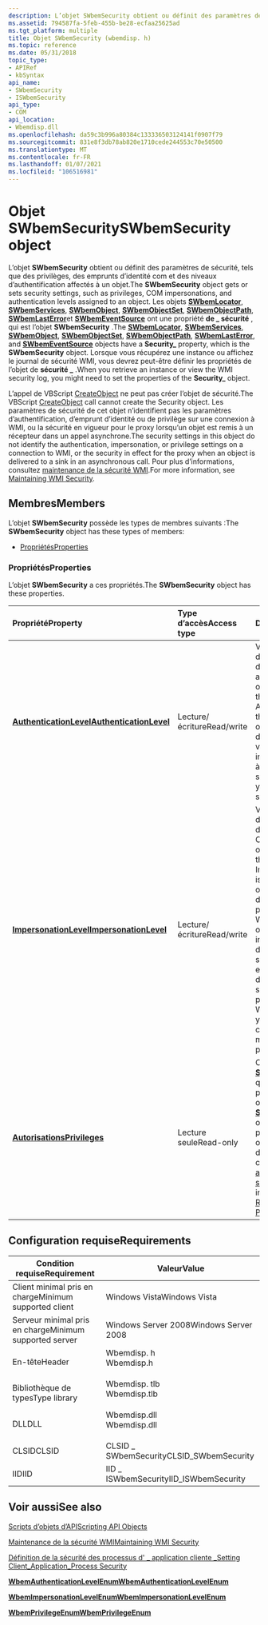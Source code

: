 ```yaml
---
description: L’objet SWbemSecurity obtient ou définit des paramètres de sécurité, tels que des privilèges, des emprunts d’identité COM et des niveaux d’authentification affectés à un objet.
ms.assetid: 794587fa-5feb-455b-be28-ecfaa25625ad
ms.tgt_platform: multiple
title: Objet SWbemSecurity (wbemdisp. h)
ms.topic: reference
ms.date: 05/31/2018
topic_type:
- APIRef
- kbSyntax
api_name:
- SWbemSecurity
- ISWbemSecurity
api_type:
- COM
api_location:
- Wbemdisp.dll
ms.openlocfilehash: da59c3b996a80384c133336503124141f0907f79
ms.sourcegitcommit: 831e8f3db78ab820e1710cede244553c70e50500
ms.translationtype: MT
ms.contentlocale: fr-FR
ms.lasthandoff: 01/07/2021
ms.locfileid: "106516981"
---
```

# <a name="swbemsecurity-object"></a><span data-ttu-id="b99d5-103">Objet SWbemSecurity</span><span class="sxs-lookup"><span data-stu-id="b99d5-103">SWbemSecurity object</span></span>

<span data-ttu-id="b99d5-104">L’objet **SWbemSecurity** obtient ou définit des paramètres de sécurité, tels que des privilèges, des emprunts d’identité com et des niveaux d’authentification affectés à un objet.</span><span class="sxs-lookup"><span data-stu-id="b99d5-104">The **SWbemSecurity** object gets or sets security settings, such as privileges, COM impersonations, and authentication levels assigned to an object.</span></span> <span data-ttu-id="b99d5-105">Les objets [**SWbemLocator**](swbemlocator.md), [**SWbemServices**](swbemservices.md), [**SWbemObject**](swbemobject.md), [**SWbemObjectSet**](swbemobjectset.md), [**SWbemObjectPath**](swbemobjectpath.md), [**SWbemLastError**](swbemlasterror.md)et [**SWbemEventSource**](swbemeventsource.md) ont une propriété **de \_ sécurité** , qui est l’objet **SWbemSecurity** .</span><span class="sxs-lookup"><span data-stu-id="b99d5-105">The [**SWbemLocator**](swbemlocator.md), [**SWbemServices**](swbemservices.md), [**SWbemObject**](swbemobject.md), [**SWbemObjectSet**](swbemobjectset.md), [**SWbemObjectPath**](swbemobjectpath.md), [**SWbemLastError**](swbemlasterror.md), and [**SWbemEventSource**](swbemeventsource.md) objects have a **Security\_** property, which is the **SWbemSecurity** object.</span></span> <span data-ttu-id="b99d5-106">Lorsque vous récupérez une instance ou affichez le journal de sécurité WMI, vous devrez peut-être définir les propriétés de l’objet de **sécurité \_** .</span><span class="sxs-lookup"><span data-stu-id="b99d5-106">When you retrieve an instance or view the WMI security log, you might need to set the properties of the **Security\_** object.</span></span>

<span data-ttu-id="b99d5-107">L’appel de VBScript [CreateObject](/previous-versions//xzysf6hc(v=vs.85)) ne peut pas créer l’objet de sécurité.</span><span class="sxs-lookup"><span data-stu-id="b99d5-107">The VBScript [CreateObject](/previous-versions//xzysf6hc(v=vs.85)) call cannot create the Security object.</span></span> <span data-ttu-id="b99d5-108">Les paramètres de sécurité de cet objet n’identifient pas les paramètres d’authentification, d’emprunt d’identité ou de privilège sur une connexion à WMI, ou la sécurité en vigueur pour le proxy lorsqu’un objet est remis à un récepteur dans un appel asynchrone.</span><span class="sxs-lookup"><span data-stu-id="b99d5-108">The security settings in this object do not identify the authentication, impersonation, or privilege settings on a connection to WMI, or the security in effect for the proxy when an object is delivered to a sink in an asynchronous call.</span></span> <span data-ttu-id="b99d5-109">Pour plus d’informations, consultez [maintenance de la sécurité WMI](maintaining-wmi-security.md).</span><span class="sxs-lookup"><span data-stu-id="b99d5-109">For more information, see [Maintaining WMI Security](maintaining-wmi-security.md).</span></span>

## <a name="members"></a><span data-ttu-id="b99d5-110">Membres</span><span class="sxs-lookup"><span data-stu-id="b99d5-110">Members</span></span>

<span data-ttu-id="b99d5-111">L’objet **SWbemSecurity** possède les types de membres suivants :</span><span class="sxs-lookup"><span data-stu-id="b99d5-111">The **SWbemSecurity** object has these types of members:</span></span>

-   [<span data-ttu-id="b99d5-112">Propriétés</span><span class="sxs-lookup"><span data-stu-id="b99d5-112">Properties</span></span>](#properties)

### <a name="properties"></a><span data-ttu-id="b99d5-113">Propriétés</span><span class="sxs-lookup"><span data-stu-id="b99d5-113">Properties</span></span>

<span data-ttu-id="b99d5-114">L’objet **SWbemSecurity** a ces propriétés.</span><span class="sxs-lookup"><span data-stu-id="b99d5-114">The **SWbemSecurity** object has these properties.</span></span>



| <span data-ttu-id="b99d5-115">Propriété</span><span class="sxs-lookup"><span data-stu-id="b99d5-115">Property</span></span>                                                                    | <span data-ttu-id="b99d5-116">Type d’accès</span><span class="sxs-lookup"><span data-stu-id="b99d5-116">Access type</span></span>           | <span data-ttu-id="b99d5-117">Description</span><span class="sxs-lookup"><span data-stu-id="b99d5-117">Description</span></span>                                                                                                                                                                                                                            |
|:----------------------------------------------------------------------------|:----------------------|:---------------------------------------------------------------------------------------------------------------------------------------------------------------------------------------------------------------------------------------|
| [<span data-ttu-id="b99d5-118">**AuthenticationLevel**</span><span class="sxs-lookup"><span data-stu-id="b99d5-118">**AuthenticationLevel**</span></span>](swbemsecurity-authenticationlevel.md)<br/> | <span data-ttu-id="b99d5-119">Lecture/écriture</span><span class="sxs-lookup"><span data-stu-id="b99d5-119">Read/write</span></span><br/> | <span data-ttu-id="b99d5-120">Valeur numérique qui définit le niveau d’authentification COM assigné à cet objet.</span><span class="sxs-lookup"><span data-stu-id="b99d5-120">Numeric value that defines the COM Authentication level that is assigned to this object.</span></span> <span data-ttu-id="b99d5-121">Ce paramètre détermine la façon dont vous protégez les informations envoyées à partir de WMI.</span><span class="sxs-lookup"><span data-stu-id="b99d5-121">This setting determines how you protect information sent from WMI.</span></span><br/>                                                                 |
| [<span data-ttu-id="b99d5-122">**ImpersonationLevel**</span><span class="sxs-lookup"><span data-stu-id="b99d5-122">**ImpersonationLevel**</span></span>](swbemsecurity-impersonationlevel.md)<br/>   | <span data-ttu-id="b99d5-123">Lecture/écriture</span><span class="sxs-lookup"><span data-stu-id="b99d5-123">Read/write</span></span><br/> | <span data-ttu-id="b99d5-124">Valeur numérique qui définit le niveau d’emprunt d’identité COM assigné à cet objet.</span><span class="sxs-lookup"><span data-stu-id="b99d5-124">Numeric value that defines the COM Impersonation level that is assigned to this object.</span></span> <span data-ttu-id="b99d5-125">Ce paramètre détermine si les processus détenus par WMI peuvent détecter ou utiliser vos informations d’identification de sécurité lorsque vous effectuez des appels à d’autres processus.</span><span class="sxs-lookup"><span data-stu-id="b99d5-125">This setting determines if processes owned by WMI can detect or use your security credentials when making calls to other processes.</span></span><br/> |
| [<span data-ttu-id="b99d5-126">**Autorisations**</span><span class="sxs-lookup"><span data-stu-id="b99d5-126">**Privileges**</span></span>](swbemsecurity-privileges.md)<br/>                   | <span data-ttu-id="b99d5-127">Lecture seule</span><span class="sxs-lookup"><span data-stu-id="b99d5-127">Read-only</span></span><br/>  | <span data-ttu-id="b99d5-128">Objet [**SWbemPrivilegeSet**](swbemprivilegeset.md) qui définit des privilèges pour cet objet.</span><span class="sxs-lookup"><span data-stu-id="b99d5-128">An [**SWbemPrivilegeSet**](swbemprivilegeset.md) object that defines privileges for this object.</span></span> <span data-ttu-id="b99d5-129">Pour plus d’informations, consultez [exécution avec des privilèges spéciaux](/windows/desktop/SecBP/running-with-special-privileges).</span><span class="sxs-lookup"><span data-stu-id="b99d5-129">For more information, see [Running with Special Privileges](/windows/desktop/SecBP/running-with-special-privileges).</span></span><br/>                    |



 

## <a name="requirements"></a><span data-ttu-id="b99d5-130">Configuration requise</span><span class="sxs-lookup"><span data-stu-id="b99d5-130">Requirements</span></span>



| <span data-ttu-id="b99d5-131">Condition requise</span><span class="sxs-lookup"><span data-stu-id="b99d5-131">Requirement</span></span> | <span data-ttu-id="b99d5-132">Valeur</span><span class="sxs-lookup"><span data-stu-id="b99d5-132">Value</span></span> |
|-------------------------------------|-----------------------------------------------------------------------------------------|
| <span data-ttu-id="b99d5-133">Client minimal pris en charge</span><span class="sxs-lookup"><span data-stu-id="b99d5-133">Minimum supported client</span></span><br/> | <span data-ttu-id="b99d5-134">Windows Vista</span><span class="sxs-lookup"><span data-stu-id="b99d5-134">Windows Vista</span></span><br/>                                                                |
| <span data-ttu-id="b99d5-135">Serveur minimal pris en charge</span><span class="sxs-lookup"><span data-stu-id="b99d5-135">Minimum supported server</span></span><br/> | <span data-ttu-id="b99d5-136">Windows Server 2008</span><span class="sxs-lookup"><span data-stu-id="b99d5-136">Windows Server 2008</span></span><br/>                                                          |
| <span data-ttu-id="b99d5-137">En-tête</span><span class="sxs-lookup"><span data-stu-id="b99d5-137">Header</span></span><br/>                   | <dl> <span data-ttu-id="b99d5-138"><dt>Wbemdisp. h</dt></span><span class="sxs-lookup"><span data-stu-id="b99d5-138"><dt>Wbemdisp.h</dt></span></span> </dl>   |
| <span data-ttu-id="b99d5-139">Bibliothèque de types</span><span class="sxs-lookup"><span data-stu-id="b99d5-139">Type library</span></span><br/>             | <dl> <span data-ttu-id="b99d5-140"><dt>Wbemdisp. tlb</dt></span><span class="sxs-lookup"><span data-stu-id="b99d5-140"><dt>Wbemdisp.tlb</dt></span></span> </dl> |
| <span data-ttu-id="b99d5-141">DLL</span><span class="sxs-lookup"><span data-stu-id="b99d5-141">DLL</span></span><br/>                      | <dl> <span data-ttu-id="b99d5-142"><dt>Wbemdisp.dll</dt></span><span class="sxs-lookup"><span data-stu-id="b99d5-142"><dt>Wbemdisp.dll</dt></span></span> </dl> |
| <span data-ttu-id="b99d5-143">CLSID</span><span class="sxs-lookup"><span data-stu-id="b99d5-143">CLSID</span></span><br/>                    | <span data-ttu-id="b99d5-144">CLSID \_ SWbemSecurity</span><span class="sxs-lookup"><span data-stu-id="b99d5-144">CLSID\_SWbemSecurity</span></span><br/>                                                         |
| <span data-ttu-id="b99d5-145">IID</span><span class="sxs-lookup"><span data-stu-id="b99d5-145">IID</span></span><br/>                      | <span data-ttu-id="b99d5-146">IID \_ ISWbemSecurity</span><span class="sxs-lookup"><span data-stu-id="b99d5-146">IID\_ISWbemSecurity</span></span><br/>                                                          |



## <a name="see-also"></a><span data-ttu-id="b99d5-147">Voir aussi</span><span class="sxs-lookup"><span data-stu-id="b99d5-147">See also</span></span>

<dl> <dt>

[<span data-ttu-id="b99d5-148">Scripts d’objets d’API</span><span class="sxs-lookup"><span data-stu-id="b99d5-148">Scripting API Objects</span></span>](scripting-api-objects.md)
</dt> <dt>

[<span data-ttu-id="b99d5-149">Maintenance de la sécurité WMI</span><span class="sxs-lookup"><span data-stu-id="b99d5-149">Maintaining WMI Security</span></span>](maintaining-wmi-security.md)
</dt> <dt>

[<span data-ttu-id="b99d5-150">Définition de la sécurité des processus d' \_ application cliente \_</span><span class="sxs-lookup"><span data-stu-id="b99d5-150">Setting Client\_Application\_Process Security</span></span>](setting-client-application-process-security.md)
</dt> <dt>

[<span data-ttu-id="b99d5-151">**WbemAuthenticationLevelEnum**</span><span class="sxs-lookup"><span data-stu-id="b99d5-151">**WbemAuthenticationLevelEnum**</span></span>](/windows/desktop/api/Wbemdisp/ne-wbemdisp-wbemauthenticationlevelenum)
</dt> <dt>

[<span data-ttu-id="b99d5-152">**WbemImpersonationLevelEnum**</span><span class="sxs-lookup"><span data-stu-id="b99d5-152">**WbemImpersonationLevelEnum**</span></span>](/windows/desktop/api/Wbemdisp/ne-wbemdisp-wbemimpersonationlevelenum)
</dt> <dt>

[<span data-ttu-id="b99d5-153">**WbemPrivilegeEnum**</span><span class="sxs-lookup"><span data-stu-id="b99d5-153">**WbemPrivilegeEnum**</span></span>](/windows/desktop/api/Wbemdisp/ne-wbemdisp-wbemprivilegeenum)
</dt> </dl>

 

